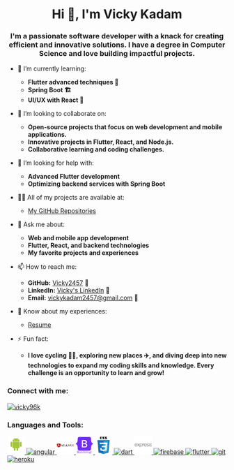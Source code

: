 <h1 align="center">Hi 👋, I'm Vicky Kadam</h1>
<h3 align="center">I'm a passionate software developer with a knack for creating efficient and innovative solutions. I have a degree in Computer Science and love building impactful projects.</h3>

- 🌱 I’m currently learning:
  - **Flutter advanced techniques 🎯**
  - **Spring Boot 🏗️**
  - **UI/UX with React 🎨**

- 👯 I’m looking to collaborate on:
  - **Open-source projects that focus on web development and mobile applications.**
  - **Innovative projects in Flutter, React, and Node.js.**
  - **Collaborative learning and coding challenges.**

- 🤝 I’m looking for help with:
  - **Advanced Flutter development**
  - **Optimizing backend services with Spring Boot**

- 👨‍💻 All of my projects are available at:
  - [My GitHub Repositories](https://github.com/Vicky2457?tab=repositories)

- 💬 Ask me about:
  - **Web and mobile app development**
  - **Flutter, React, and backend technologies**
  - **My favorite projects and experiences**

- 📫 How to reach me:
  - **GitHub:** [Vicky2457](https://github.com/Vicky2457) 🌟
  - **LinkedIn:** [Vicky's LinkedIn](https://www.linkedin.com/in/vicky96k?utm_source=share&utm_campaign=share_via&utm_content=profile&utm_medium=android_app) 💼
  - **Email:** vickykadam2457@gmail.com 📧

- 📄 Know about my experiences: 
  - [Resume](https://drive.google.com/file/d/1jHSfbto9lwRS2ZHURHXT3ryce2Pa015r/view?usp=drive_link)

- ⚡ Fun fact:
  - **I love cycling 🚴‍♂️, exploring new places ✈️, and diving deep into new technologies to expand my coding skills and knowledge. Every challenge is an opportunity to learn and grow!**

<h3 align="left">Connect with me:</h3>
<p align="left">
  <a href="https://linkedin.com/in/vicky96k?utm_source=share&utm_campaign=share_via&utm_content=profile&utm_medium=android_app" target="blank">
    <img align="center" src="https://raw.githubusercontent.com/rahuldkjain/github-profile-readme-generator/master/src/images/icons/Social/linked-in-alt.svg" alt="vicky96k" height="30" width="40" />
  </a>
</p>

<h3 align="left">Languages and Tools:</h3>
<p align="left">
  <a href="https://developer.android.com" target="_blank" rel="noreferrer"> 
    <img src="https://raw.githubusercontent.com/devicons/devicon/master/icons/android/android-original-wordmark.svg" alt="android" width="40" height="40"/>
  </a>
  <a href="https://angular.io" target="_blank" rel="noreferrer"> 
    <img src="https://angular.io/assets/images/logos/angular/angular.svg" alt="angular" width="40" height="40"/>
  </a>
  <a href="https://angular.io" target="_blank" rel="noreferrer"> 
    <img src="https://raw.githubusercontent.com/devicons/devicon/master/icons/angularjs/angularjs-original-wordmark.svg" alt="angularjs" width="40" height="40"/>
  </a>
  <a href="https://getbootstrap.com" target="_blank" rel="noreferrer"> 
    <img src="https://raw.githubusercontent.com/devicons/devicon/master/icons/bootstrap/bootstrap-plain-wordmark.svg" alt="bootstrap" width="40" height="40"/>
  </a>
  <a href="https://www.w3schools.com/css/" target="_blank" rel="noreferrer"> 
    <img src="https://raw.githubusercontent.com/devicons/devicon/master/icons/css3/css3-original-wordmark.svg" alt="css3" width="40" height="40"/>
  </a>
  <a href="https://dart.dev" target="_blank" rel="noreferrer"> 
    <img src="https://www.vectorlogo.zone/logos/dartlang/dartlang-icon.svg" alt="dart" width="40" height="40"/>
  </a>
  <a href="https://expressjs.com" target="_blank" rel="noreferrer"> 
    <img src="https://raw.githubusercontent.com/devicons/devicon/master/icons/express/express-original-wordmark.svg" alt="express" width="40" height="40"/>
  </a>
  <a href="https://firebase.google.com/" target="_blank" rel="noreferrer"> 
    <img src="https://www.vectorlogo.zone/logos/firebase/firebase-icon.svg" alt="firebase" width="40" height="40"/>
  </a>
  <a href="https://flutter.dev" target="_blank" rel="noreferrer"> 
    <img src="https://www.vectorlogo.zone/logos/flutterio/flutterio-icon.svg" alt="flutter" width="40" height="40"/>
  </a>
  <a href="https://git-scm.com/" target="_blank" rel="noreferrer"> 
    <img src="https://www.vectorlogo.zone/logos/git-scm/git-scm-icon.svg" alt="git" width="40" height="40"/>
  </a>
  <a href="https://heroku.com" target="_blank" rel="noreferrer"> 
    <img src="https://www.vectorlogo.zone/logos/heroku/heroku-icon.svg" alt="heroku" width="40" height="40"/>
  </a>
</p>
